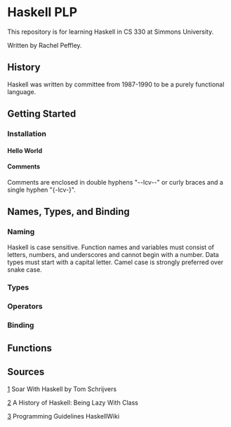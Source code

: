 # Haskell PLP
This repository is for learning Haskell in CS 330 at Simmons University.

Written by Rachel Peffley.
## History
Haskell was written by committee from 1987-1990 to be a purely functional language.

## Getting Started
### Installation
#### Hello World
#### Comments
Comments are enclosed in double hyphens "--lcv--" or curly braces and a single hyphen "{-lcv-}".

## Names, Types, and Binding
### Naming
Haskell is case sensitive. Function names and variables must consist of letters, numbers, and underscores and cannot begin with a number. Data types must start with a capital letter. Camel case is strongly preferred over snake case.
### Types
### Operators
### Binding

## Functions

## Sources
[1](https://learning.oreilly.com/library/view/soar-with-haskell/9781805128458/) Soar With Haskell by Tom Schrijvers

[2](https://www.microsoft.com/en-us/research/wp-content/uploads/2016/07/history.pdf?from=https://research.microsoft.com/~simonpj/papers/history-of-haskell/history.pdf&type=exact) A History of Haskell: Being Lazy With Class

[3](https://wiki.haskell.org/Programming_guidelines) Programming Guidelines HaskellWiki
